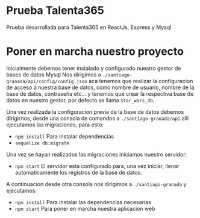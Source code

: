 # Prueba Talenta365

Prueba desarrollada para Talenta365 en ReactJs, Express y Mysql

# Poner en marcha nuestro proyecto

Inicialmente debemos tener instalado y configurado nuestro gestor de bases de datos Mysql
Nos dirigimos a  `./santiago-granada/api/config/config.json` aca tenemos que realizar la configuracion de acceso a nuestra base de datos, como nombre de usuario, nombre de la base de datos, contraseña etc... y tenemos que crear la respectiva base de datos en nuestro gestor, por defecto se llama `star_wars_db`.

Una vez realizada la configuracion previa de la base de datos debemos dirigirnos, desde una consola de comandos a `./santiago-granada/api` alli ejecutamos las migraciones, para esto:
- `npm install` Para instalar dependencias
- `sequelize db:migrate`

Una vez se hayan realizados las migraciones iniciamos nuestro servidor:
- `npm start` El servidor esta configurado para, una vez iniciar, llenar automaticamente los registros de la base de datos.

A continuacion desde otra consola nos dirigimos a `./santiago-granada` y ejecutamos:
- `npm install` Para instalar las dependencias necesarias 
- `npm start` Para poner en marcha nuestra aplicacion web



